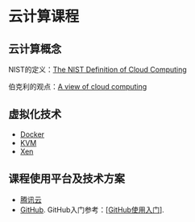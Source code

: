 # 云计算课程

## 云计算概念

NIST的定义：[The NIST Definition of Cloud Computing](http://faculty.winthrop.edu/domanm/csci411/Handouts/NIST.pdf)

伯克利的观点：[A view of cloud computing](https://s3.amazonaws.com/academia.edu.documents/34578652/a_view_of_cc.pdf?response-content-disposition=inline%3B%20filename%3DA_View_of_Cloud_Computing_Clearing_the_c.pdf&X-Amz-Algorithm=AWS4-HMAC-SHA256&X-Amz-Credential=AKIAIWOWYYGZ2Y53UL3A%2F20190822%2Fus-east-1%2Fs3%2Faws4_request&X-Amz-Date=20190822T022032Z&X-Amz-Expires=3600&X-Amz-SignedHeaders=host&X-Amz-Signature=d044845bbf78bfb45f27b6ce82f6f7bf03c3f6ecd8ed53573a5a9550f0709055)

## 虚拟化技术

- [Docker](https://www.docker.com/)
- [KVM](https://www.linux-kvm.org/page/Main_Page)
- [Xen](https://xenproject.org/)

## 课程使用平台及技术方案

- [腾讯云](https://cloud.tencent.com/)
- [GitHub](https://github.com/). GitHub入门参考：[[GitHub使用入门](https://blog.csdn.net/llfjfz/article/details/99747385)].



